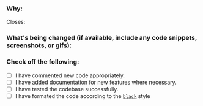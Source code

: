 <!--
Thank you for contributing to this project! You must fill out the information below before we can review this pull request. By explaining why you're making a change (or linking to an issue) and what changes you've made, we can merge your contribution quicker.
-->

### Why:

Closes: 

<!-- If there's an existing issue for your change, please link to it above.
If there's _not_ an existing issue, please open one first to make it more likely that this update will be accepted. -->

### What's being changed (if available, include any code snippets, screenshots, or gifs):

<!-- Let us know what you are changing. Share anything that could provide the most context. -->

### Check off the following:

- [ ] I have commented new code appropriately.
- [ ] I have added documentation for new features where necessary.
- [ ] I have tested the codebase successfully.
- [ ] I have formated the code according to the [`black`](https://github.com/psf/black) style
